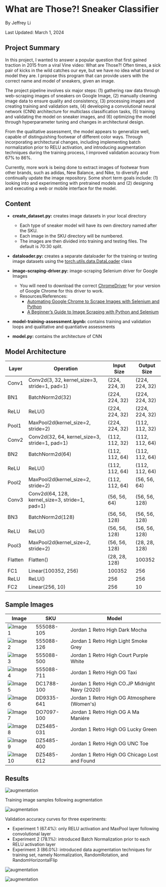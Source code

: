 # What are Those?! Sneaker Classifier 

By Jeffrey Li

Last Updated: March 1, 2024

## Project Summary

In this project, I wanted to answer a popular question that first gained traction in 2015 from a viral Vine video: What are Those?! Often times, a sick pair of kicks in the wild catches our eye, but we have no idea what brand or model they are. I propose this program that can provide users with the correct name and model of sneakers, given an image. 

The project pipeline involves six major steps: (1) gathering raw data through web-scraping images of sneakers on Google Image, (2) manually cleaning image data to ensure quality and consistency, (3) processing images and creating training and validation sets, (4) developing a convolutional neural network (CNN) architecture for multiclass classification tasks, (5) training and validating the model on sneaker images, and (6) optimizing the model through hyperparameter tuning and changes in architectural design. 

From the qualitative assessment, the model appears to generalize well, capable of distinguishing footwear of different color ways. Through incorporating architectural changes, including implementing batch normalization prior to RELU activation, and introducing augmentation techniques during the training process, I improved validation accuracy from 67% to 86%. 

Currently, more work is being done to extract images of footwear from other brands, such as adidas, New Balance, and Nike, to diversify and continually update the image repository. Some short term goals include: (1) looking into and experimenting with pretrained models and (2) designing and executing a web or mobile interface for the model. 

## Content

- **create_dataset.py:** creates image datasets in your local directory
    - Each type of sneaker model will have its own directory named after the SKU.
    - Each image in the SKU directory will be numbered.
    - The images are then divided into training and testing files. The default is 70:30 split.  

- **dataloader.py:** creates a separate dataloader for the training or testing image datasets using the [torch.utils.data.DataLoader](https://pytorch.org/docs/stable/data.html) class

- **image-scraping-driver.py:** image-scraping Selenium driver for Google Images 
    - You will need to download the correct [ChromeDriver](https://chromedriver.chromium.org/downloads) for your version of Google Chrome for this driver to work. 
    - Resources/References:
        - [Automating Google Chrome to Scrape Images with Selenium and Python](https://www.youtube.com/watch?v=7KhuEsq-I8o)
        - [A Beginner’s Guide to Image Scraping with Python and Selenium](https://medium.com/@nithishreddy0627/a-beginners-guide-to-image-scraping-with-python-and-selenium-38ec419be5ff)

- **model-training-assessment.ipynb:** contains training and validation loops and qualitative and quantiative assessments 

- **model.py:** contains the architecture of CNN 

## Model Architecture

| Layer  | Operation                                 | Input Size          | Output Size         |
|--------|-------------------------------------------|---------------------|---------------------|
| Conv1  | Conv2d(3, 32, kernel_size=3, stride=1, pad=1)| (224, 224, 3)       | (224, 224, 32)      |
| BN1    | BatchNorm2d(32)                            | (224, 224, 32)      | (224, 224, 32)      |
| ReLU   | ReLU()                                     | (224, 224, 32)      | (224, 224, 32)      |
| Pool1  | MaxPool2d(kernel_size=2, stride=2)         | (224, 224, 32)      | (112, 112, 32)      |
| Conv2  | Conv2d(32, 64, kernel_size=3, stride=1, pad=1)| (112, 112, 32)     | (112, 112, 64)      |
| BN2    | BatchNorm2d(64)                            | (112, 112, 64)      | (112, 112, 64)      |
| ReLU   | ReLU()                                     | (112, 112, 64)      | (112, 112, 64)      |
| Pool2  | MaxPool2d(kernel_size=2, stride=2)         | (112, 112, 64)      | (56, 56, 64)        |
| Conv3  | Conv2d(64, 128, kernel_size=3, stride=1, pad=1)| (56, 56, 64)       | (56, 56, 128)       |
| BN3    | BatchNorm2d(128)                           | (56, 56, 128)       | (56, 56, 128)       |
| ReLU   | ReLU()                                     | (56, 56, 128)       | (56, 56, 128)       |
| Pool3  | MaxPool2d(kernel_size=2, stride=2)         | (56, 56, 128)       | (28, 28, 128)       |
| Flatten| Flatten()                                  | (28, 28, 128)       | 100352              |
| FC1    | Linear(100352, 256)                       | 100352              | 256                 |
| ReLU   | ReLU()                                     | 256                 | 256                 |
| FC2    | Linear(256, 10)                           | 256                 | 10                  |


## Sample Images 

| Image| SKU | Model |
|----------|----------|------------------------------|
| ![Image 1](/assests/img/sample/555088-105.jpg) | 555088-105 | Jordan 1 Retro High Dark Mocha |
| ![Image 2](/assests/img/sample/555088-126.jpg) | 555088-126 | Jordan 1 Retro High Light Smoke Grey |
| ![Image 3](/assests/img/sample/555088-500.jpg) | 555088-500 | Jordan 1 Retro High Court Purple White |
| ![Image 4](/assests/img/sample/555088-711.jpg) | 555088-711 | Jordan 1 Retro High OG Taxi
| ![Image 5](/assests/img/sample/DC1788-100.jpg) | DC1788-100 | Jordan 1 Retro High CO.JP Midnight Navy (2020) |
| ![Image 6](/assests/img/sample/DD9335-641.jpg) | DD9335-641 | Jordan 1 Retro High OG Atmosphere (Women's) |
| ![Image 7](/assests/img/sample/DO7097-100.jpg) | DO7097-100 | Jordan 1 Retro High OG A Ma Maniére |
| ![Image 8](/assests/img/sample/DZ5485-031.jpg) | DZ5485-031 | Jordan 1 Retro High OG Lucky Green |
| ![Image 9](/assests/img/sample/DZ5485-400.jpg) | DZ5485-400 | Jordan 1 Retro High OG UNC Toe |
| ![Image 10](/assests/img/sample/DZ5485-612.jpg) | DZ5485-612 | Jordan 1 Retro High OG Chicago Lost and Found |

## Results

![augmentation](/assests/img/augmentation.PNG)

Training image samples following augmentation 

![augmentation](/assests/img/acc_curve.PNG)

Validation accuracy curves for three experiments:
- Experiment 1 (67.4%): only RELU activation and MaxPool layer following convolutional layer
- Experiment 2 (78.1%): introduced Batch Normalization prior to each RELU activation layer
- Experiment 3 (86.0%): introduced data augmentation techniques for training set, namely Normalization, RandomRotation, and RandomHorizontalFlip 

![augmentation](/assests/img/loss_curve.PNG)

![augmentation](/assests/img/confusion_matrix.PNG)
